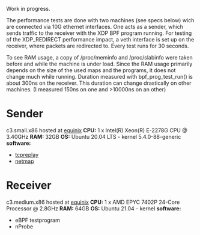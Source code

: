 Work in progress.

The performance tests are done with two machines (see specs below) wich are connected via 10G ethernet interfaces.
One acts as a sender, which sends traffic to the receiver with the XDP BPF program running. For testing of the XDP_REDIRECT performance impact, a veth interface is set up on the receiver, where packets are redirected to. Every test runs for 30 seconds.

To see RAM usage, a copy of /proc/meminfo and /proc/slabinfo were taken before and while the machine is under load. Since the RAM usage primarily depends on the size of the used maps and the programs, it does not change much while running.
Duration measured with bpf_prog_test_run() is about 300ns on the receiver. This duration can change drastically on other machines. (I measured 150ns on one and >10000ns on an other)

# Sender
c3.small.x86 hosted at [equinix](equinix.com)
**CPU:** 1 x Intel(R) Xeon(R) E-2278G CPU @ 3.40GHz
**RAM:** 32GB
**OS:** Ubuntu 20.04 LTS - kernel 5.4.0-88-generic
**software:**
- [tcpreplay](https://github.com/luigirizzo/netmap/tree/master)
- [netmap](https://github.com/luigirizzo/netmap/tree/master)

# Receiver
c3.medium.x86 hosted at [equinix](equinix.com)
**CPU:** 1 x AMD EPYC 7402P 24-Core Processor @ 2.8GHz
**RAM:** 64GB
**OS:** Ubuntu 21.04 - kernel 
**software:** 
- eBPF testprogram
- nProbe
